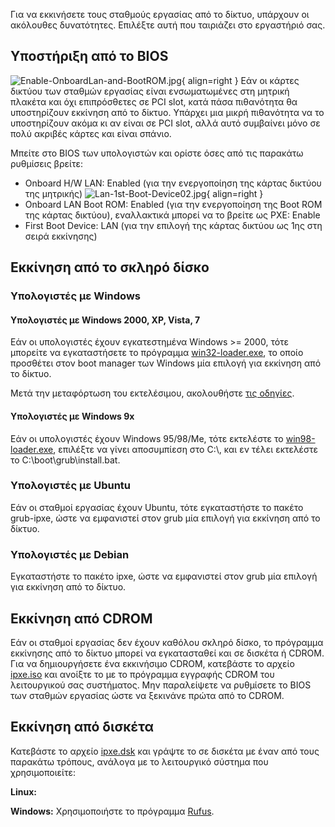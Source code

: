 Για να εκκινήσετε τους σταθμούς εργασίας από το δίκτυο, υπάρχουν οι
ακόλουθες δυνατότητες. Επιλέξτε αυτή που ταιριάζει στο εργαστήριό
σας.

## Υποστήριξη από το BIOS

![Enable-OnboardLan-and-BootROM.jpg](Enable-OnboardLan-and-BootROM.jpg){ align=right } Εάν οι
κάρτες δικτύου των σταθμών εργασίας είναι ενσωματωμένες στη μητρική
πλακέτα και όχι επιπρόσθετες σε PCI slot, κατά πάσα πιθανότητα θα
υποστηρίζουν εκκίνηση από το δίκτυο. Υπάρχει μια μικρή πιθανότητα
να το υποστηρίζουν ακόμα κι αν είναι σε PCI slot, αλλά αυτό συμβαίνει
μόνο σε πολύ ακριβές κάρτες και είναι σπάνιο.

Μπείτε στο BIOS των υπολογιστών και ορίστε όσες από τις παρακάτω
ρυθμίσεις βρείτε:

  - Onboard H/W LAN: Enabled (για την ενεργοποίηση της κάρτας δικτύου
    της μητρικής)
    ![Lan-1st-Boot-Device02.jpg](Lan-1st-Boot-Device02.jpg){ align=right }
  - Onboard LAN Boot ROM: Enabled (για την ενεργοποίηση της Boot ROM της
    κάρτας δικτύου), εναλλακτικά μπορεί να το βρείτε ως PXE: Enable
  - First Boot Device: LAN (για την επιλογή της κάρτας δικτύου ως 1ης
    στη σειρά εκκίνησης)

## Εκκίνηση από το σκληρό δίσκο

### Υπολογιστές με Windows

#### Υπολογιστές με Windows 2000, XP, Vista, 7

Εάν οι υπολογιστές έχουν εγκατεστημένα Windows \>= 2000, τότε μπορείτε
να εγκαταστήσετε το πρόγραμμα
[win32-loader.exe](http://ftp.debian.org/debian/tools/win32-loader/stable/win32-loader.exe),
το οποίο προσθέτει στον boot manager των Windows μία επιλογή για
εκκίνηση από το δίκτυο.

Μετά την μεταφόρτωση του εκτελέσιμου, ακολουθήστε [τις
οδηγίες](Linux/LTSP/Εκκίνηση_από_το_δίκτυο/Win32-loader "wikilink").

#### Υπολογιστές με Windows 9x

Εάν οι υπολογιστές έχουν Windows 95/98/Me, τότε εκτελέστε το
[win98-loader.exe](http://ts.sch.gr/repo/netboot/win98-loader.exe),
επιλέξτε να γίνει αποσυμπίεση στο C:\\, και εν τέλει εκτελέστε το
C:\\boot\\grub\\install.bat.

### Υπολογιστές με Ubuntu

Εάν οι σταθμοί εργασίας έχουν Ubuntu, τότε εγκαταστήστε το πακέτο
grub-ipxe, ώστε να εμφανιστεί στον grub μία επιλογή για εκκίνηση από το
δίκτυο.

### Υπολογιστές με Debian

Εγκαταστήστε το πακέτο ipxe, ώστε να εμφανιστεί στον grub μία επιλογή
για εκκίνηση από το δίκτυο.

## Εκκίνηση από CDROM

Εάν οι σταθμοί εργασίας δεν έχουν καθόλου σκληρό δίσκο, το πρόγραμμα
εκκίνησης από το δίκτυο μπορεί να εγκατασταθεί και σε δισκέτα ή
CDROM. Για να δημιουργήσετε ένα εκκινήσιμο CDROM, κατεβάστε το αρχείο
[ipxe.iso](http://boot.ipxe.org/ipxe.iso) και ανοίξτε το με το πρόγραμμα
εγγραφής CDROM του λειτουργικού σας συστήματος. Μην παραλείψετε να
ρυθμίσετε το BIOS των σταθμών εργασίας ώστε να ξεκινάνε πρώτα από
το CDROM.

## Εκκίνηση από δισκέτα

Κατεβάστε το αρχείο [ipxe.dsk](http://boot.ipxe.org/ipxe.dsk) και γράψτε
το σε δισκέτα με έναν από τους παρακάτω τρόπους, ανάλογα με το
λειτουργικό σύστημα που χρησιμοποιείτε:

**Linux:**

**Windows:** Χρησιμοποιήστε το πρόγραμμα [Rufus](https://rufus.ie/).